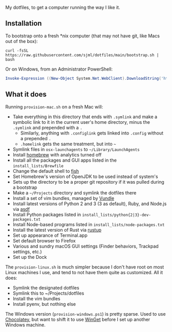 My dotfiles, to get a computer running the way I like it. 

## Installation
To bootstrap onto a fresh *nix computer (that may not have git, like Macs out of the box): 
```shell-script
curl -fsSL https://raw.githubusercontent.com/sjml/dotfiles/main/bootstrap.sh | bash
```

Or on Windows, from an Administrator PowerShell:
```powershell
Invoke-Expression ((New-Object System.Net.WebClient).DownloadString('https://raw.githubusercontent.com/sjml/dotfiles/main/bootstrap.ps1'))
```

## What it does
Running `provision-mac.sh` on a fresh Mac will:
  * Take everything in this directory that ends with `.symlink` and make a
    symbolic link to it in the current user's home directory, minus the 
    `.symlink` and prepended with a `.`
    * Similarly, anything with `.configlink` gets linked into `.config`
      without a prepended `.`
    * `.homelink` gets the same treatment, but into `~`
  * Symlink files in `osx-launchagents` to `~/Library/LaunchAgents`
  * Install [homebrew](http://brew.sh) with analytics turned off
  * Install all the packages and GUI apps listed in the `install_lists/Brewfile`
  * Change the default shell to [fish](https://fishshell.com/)
  * Set Homebrew's version of OpenJDK to be used instead of system's
  * Sets up the directory to be a proper git repository if it was pulled during a bootstrap
  * Make a `~/Projects` directory and symlink the dotfiles there
  * Install a set of vim bundles, managed by [Vundle](https://github.com/VundleVim/Vundle.vim)
  * Install latest versions of Python 2 and 3 (3 as default), Ruby, and Node.js via [asdf](https://asdf-vm.com/)
  * Install Python packages listed in `install_lists/python{2|3}-dev-packages.txt`
  * Install Node-based programs listed in `install_lists/node-packages.txt`
  * Install the latest version of Rust via [rustup](https://www.rustup.rs/)
  * Set up appearance of Terminal.app
  * Set default browser to Firefox
  * Various and sundry macOS GUI settings (Finder behaviors, Trackpad settings, etc.)
  * Set up the Dock

The `provision-linux.sh` is much simpler because I don't have root on most Linux
machines I use, and tend to not have them quite as customized. All it does:
  * Symlink the designated dotfiles
  * Symlink this to ~/Projects/dotfiles
  * Install the vim bundles
  * Install pyenv, but nothing else

The Windows version (`provision-windows.ps1`) is pretty sparse. Used to use
[Chocolatey](http://chocolatey.org/), but want to shift it to use [WinGet](https://github.com/microsoft/winget-cli) before I set up another Windows machine. 

